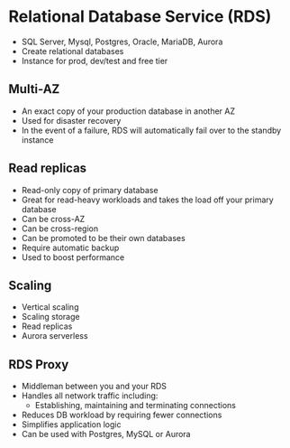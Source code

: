 # Relational Database Service (RDS)

- SQL Server, Mysql, Postgres, Oracle, MariaDB, Aurora 
- Create relational databases
- Instance for prod, dev/test and free tier 

## Multi-AZ

- An exact copy of your production database in another AZ 
- Used for disaster recovery 
- In the event of a failure, RDS will automatically fail over to the standby instance

## Read replicas

- Read-only copy of primary database 
- Great for read-heavy workloads and takes the load off your primary database
- Can be cross-AZ 
- Can be cross-region 
- Can be promoted to be their own databases
- Require automatic backup
- Used to boost performance

## Scaling 

- Vertical scaling 
- Scaling storage 
- Read replicas 
- Aurora serverless 

## RDS Proxy 

- Middleman between you and your RDS
- Handles all network traffic including: 
  - Establishing, maintaining and terminating connections 
- Reduces DB workload by requiring fewer connections
- Simplifies application logic 
- Can be used with Postgres, MySQL or Aurora 